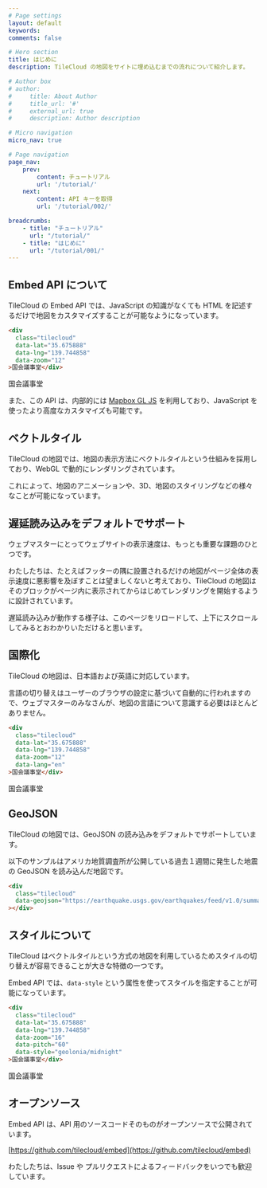```yaml
---
# Page settings
layout: default
keywords:
comments: false

# Hero section
title: はじめに
description: TileCloud の地図をサイトに埋め込むまでの流れについて紹介します。

# Author box
# author:
#     title: About Author
#     title_url: '#'
#     external_url: true
#     description: Author description

# Micro navigation
micro_nav: true

# Page navigation
page_nav:
    prev:
        content: チュートリアル
        url: '/tutorial/'
    next:
        content: API キーを取得
        url: '/tutorial/002/'

breadcrumbs:
    - title: "チュートリアル"
      url: "/tutorial/"
    - title: "はじめに"
      url: "/tutorial/001/"
---
```


## Embed API について

TileCloud の Embed API では、JavaScript の知識がなくても HTML を記述するだけで地図をカスタマイズすることが可能なようになっています。

```html
<div
  class="tilecloud"
  data-lat="35.675888"
  data-lng="139.744858"
  data-zoom="12"
>国会議事堂</div>
```

<div
  class="tilecloud"
  data-lat="35.675888"
  data-lng="139.744858"
  data-zoom="12"
>国会議事堂</div>

また、この API は、内部的には [Mapbox GL JS](https://docs.mapbox.com/mapbox-gl-js/api/) を利用しており、JavaScript を使ったより高度なカスタマイズも可能です。

## ベクトルタイル

TileCloud の地図では、地図の表示方法にベクトルタイルという仕組みを採用しており、WebGL で動的にレンダリングされています。

これによって、地図のアニメーションや、3D、地図のスタイリングなどの様々なことが可能になっています。

## 遅延読み込みをデフォルトでサポート

ウェブマスターにとってウェブサイトの表示速度は、もっとも重要な課題のひとつです。

わたしたちは、たとえばフッターの隅に設置されるだけの地図がページ全体の表示速度に悪影響を及ぼすことは望ましくないと考えており、TileCloud の地図はそのブロックがページ内に表示されてからはじめてレンダリングを開始するように設計されています。

遅延読み込みが動作する様子は、このページをリロードして、上下にスクロールしてみるとおわかりいただけると思います。

## 国際化

TileCloud の地図は、日本語および英語に対応しています。

言語の切り替えはユーザーのブラウザの設定に基づいて自動的に行われますので、ウェブマスターのみなさんが、地図の言語について意識する必要はほとんどありません。

```html
<div
  class="tilecloud"
  data-lat="35.675888"
  data-lng="139.744858"
  data-zoom="12"
  data-lang="en"
>国会議事堂</div>
```

<div
  class="tilecloud"
  data-lat="35.675888"
  data-lng="139.744858"
  data-zoom="12"
  data-lang="en"
>国会議事堂</div>

## GeoJSON

TileCloud の地図では、GeoJSON の読み込みをデフォルトでサポートしています。

以下のサンプルはアメリカ地質調査所が公開している過去１週間に発生した地震の GeoJSON を読み込んだ地図です。

```html
<div
  class="tilecloud"
  data-geojson="https://earthquake.usgs.gov/earthquakes/feed/v1.0/summary/all_week.geojson"
></div>
```

<div
  class="tilecloud"
  data-geojson="https://earthquake.usgs.gov/earthquakes/feed/v1.0/summary/all_week.geojson"
></div>

## スタイルについて

TileCloud はベクトルタイルという方式の地図を利用しているためスタイルの切り替えが容易できることが大きな特徴の一つです。

Embed API では、`data-style` という属性を使ってスタイルを指定することが可能になっています。

```html
<div
  class="tilecloud"
  data-lat="35.675888"
  data-lng="139.744858"
  data-zoom="16"
  data-pitch="60"
  data-style="geolonia/midnight"
>国会議事堂</div>
```

<div
  class="tilecloud"
  data-lat="35.675888"
  data-lng="139.744858"
  data-zoom="16"
  data-pitch="60"
  data-style="geolonia/midnight"
>国会議事堂</div>

## オープンソース

Embed API は、API 用のソースコードそのものがオープンソースで公開されています。

[https://github.com/tilecloud/embed](https://github.com/tilecloud/embed)

わたしたちは、Issue や プルリクエストによるフィードバックをいつでも歓迎しています。